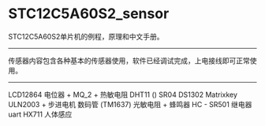 # STC12C5A60S2_sensor
STC12C5A60S2单片机的例程，原理和中文手册。
<hr>传感器内容包含各种基本的传感器使用，软件已经调试完成，上电接线即可正常使用。</hr>
<hr>
LCD12864
电位器 + MQ_2 + 热敏电阻
DHT11 ()
SR04
DS1302
Matrixkey
ULN2003 + 步进电机
数码管 (TM1637)
光敏电阻 + 蜂鸣器
HC - SR501
继电器
uart
HX711
人体感应</hr>
